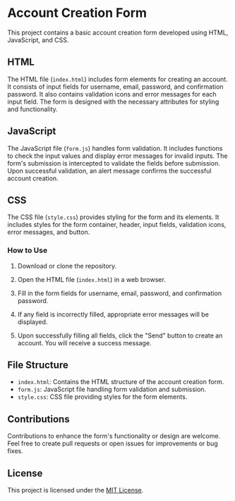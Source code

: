 # Account Creation Form

This project contains a basic account creation form developed using HTML, JavaScript, and CSS.

## HTML

The HTML file (`index.html`) includes form elements for creating an account. It consists of input fields for username, email, password, and confirmation password. It also contains validation icons and error messages for each input field. The form is designed with the necessary attributes for styling and functionality.

## JavaScript

The JavaScript file (`form.js`) handles form validation. It includes functions to check the input values and display error messages for invalid inputs. The form's submission is intercepted to validate the fields before submission. Upon successful validation, an alert message confirms the successful account creation.

## CSS

The CSS file (`style.css`) provides styling for the form and its elements. It includes styles for the form container, header, input fields, validation icons, error messages, and button.

### How to Use

1. Download or clone the repository.

2. Open the HTML file (`index.html`) in a web browser.

3. Fill in the form fields for username, email, password, and confirmation password.

4. If any field is incorrectly filled, appropriate error messages will be displayed.

5. Upon successfully filling all fields, click the "Send" button to create an account. You will receive a success message.

## File Structure

- `index.html`: Contains the HTML structure of the account creation form.
- `form.js`: JavaScript file handling form validation and submission.
- `style.css`: CSS file providing styles for the form elements.

## Contributions

Contributions to enhance the form's functionality or design are welcome. Feel free to create pull requests or open issues for improvements or bug fixes.

## License

This project is licensed under the [MIT License](LICENSE).
